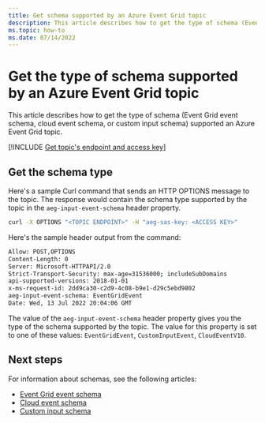 ```yaml
---
title: Get schema supported by an Azure Event Grid topic
description: This article describes how to get the type of schema (Event Grid event schema, cloud event schema, or custom input schema) supported an Azure Event Grid topic. 
ms.topic: how-to
ms.date: 07/14/2022 
---
```


# Get the type of schema supported by an Azure Event Grid topic
This article describes how to get the type of schema (Event Grid event schema, cloud event schema, or custom input schema) supported an Azure Event Grid topic. 


[!INCLUDE [Get topic's endpoint and access key](./includes/get-topic-endpoint-access-key.md)]
 
## Get the schema type
Here's a sample Curl command that sends an HTTP OPTIONS message to the topic. The response would contain the schema type supported by the topic in the `aeg-input-event-schema` header property. 

```bash
curl -X OPTIONS "<TOPIC ENDPOINT>" -H "aeg-sas-key: <ACCESS KEY>"
```

Here's the sample header output from the command:

```bash
Allow: POST,OPTIONS
Content-Length: 0
Server: Microsoft-HTTPAPI/2.0
Strict-Transport-Security: max-age=31536000; includeSubDomains
api-supported-versions: 2018-01-01
x-ms-request-id: 2dd9ca30-c2d9-4c08-b9e1-d29c5ebd9802
aeg-input-event-schema: EventGridEvent
Date: Wed, 13 Jul 2022 20:04:06 GMT
```

The value of the `aeg-input-event-schema` header property gives you the type of the schema supported by the topic. The value for this property is set to one of these values: `EventGridEvent`, `CustomInputEvent`, `CloudEventV10`.


## Next steps
For information about schemas, see the following articles:

- [Event Grid event schema](event-schema.md) 
- [Cloud event schema](cloud-event-schema.md) 
- [Custom input schema](input-mappings.md)